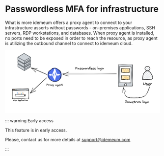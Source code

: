 # Passwordless MFA for infrastructure <badge type="warning" text="Early access"/>

What is more idemeum offers a proxy agent to connect to your infrastructure asserts without passwords - on-premises applications, SSH servers, RDP workstations, and databases. When proxy agent is installed, no ports need to be exposed in order to reach the resource, as proxy agent is utilizing the outbound channel to connect to idemeum cloud. 

![Passwordless for desktops](./images/mfa-infra.png)

::: warning Early access

This feature is in early access.

Please, contact us for more details at [support@idemeum.com](mailto:support@idemeum.com)

:::